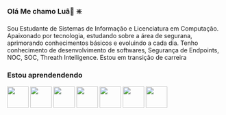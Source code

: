 ###  Olá Me chamo Luã👋 :sparkle:
Sou Estudante de Sistemas de Informação e Licenciatura em Computação.
Apaixonado por tecnologia, estudando sobre a área de segurana, aprimorando conhecimentos básicos e evoluindo a cada dia.
Tenho conhecimento de desenvolvimento de softwares, Segurança de Endpoints, NOC, SOC, Threath Intelligence.
Estou em transição de carreira

### Estou aprendendendo 
<div>
<!-- img loading="lazy" height="50" src="https://cdn.jsdelivr.net/gh/devicons/devicon/icons/html5/html5-original.svg" />  -->
<!-- <img loading="lazy" height="50" src="https://cdn.jsdelivr.net/gh/devicons/devicon/icons/css3/css3-original.svg" /> -->
<!-- <img loading="lazy" height="50" src="https://cdn.jsdelivr.net/gh/devicons/devicon/icons/javascript/javascript-original.svg" /> -->


<img loading="lazy" height="50" src="https://cdn.jsdelivr.net/gh/devicons/devicon@latest/icons/docker/docker-original-wordmark.svg" />
<img loading="lazy" height="50" src="https://cdn.jsdelivr.net/gh/devicons/devicon@latest/icons/bash/bash-plain.svg" />
<img loading="lazy" height="50" src="https://cdn.jsdelivr.net/gh/devicons/devicon@latest/icons/linux/linux-original.svg" />
<img loading="lazy" height="50" src="https://cdn.jsdelivr.net/gh/devicons/devicon/icons/python/python-original.svg" />
<img loading="lazy" height="50" src="https://cdn.jsdelivr.net/gh/devicons/devicon@latest/icons/vscode/vscode-original.svg" />        
<img loading="lazy" height="50" src="https://cdn.jsdelivr.net/gh/devicons/devicon@latest/icons/amazonwebservices/amazonwebservices-original-wordmark.svg" />
<img loading="lazy" height="50" src="https://cdn.jsdelivr.net/gh/devicons/devicon@latest/icons/java/java-original.svg" />
<!--img loading="lazy" height="50" src="https://cdn.jsdelivr.net/gh/devicons/devicon@latest/icons/spring/spring-original-wordmark.svg" />
<!--img loading="lazy" height="50" src="https://cdn.jsdelivr.net/gh/devicons/devicon@latest/icons/mysql/mysql-original-wordmark.svg" />
<!--img loading="lazy" height="50" src="https://cdn.jsdelivr.net/gh/devicons/devicon@latest/icons/insomnia/insomnia-original.svg" />
          
          
          
          
          
  
</div>          
          

![snake gif](https://github.com/Lhamcode/Lhamcode/blob/output/github-contribution-grid-snake.svg)

<div>
<!--a href="https://github.com/Lhamcode">
<!--img loading="lazy" height="140" src="https://github-readme-stats.vercel.app/api/top-langs/?username=Lhamcode&layout=compact&langs_count=7&theme=dracula"/>
<!-- <img loading="lazy" height="150" src="https://github-readme-stats.vercel.app/api?username=Lhamcode&show_icons=true&theme=dracula&include_all_commits=true&count_private=true"/> */ -->
</div>

<div>
 

          
          
</div>
